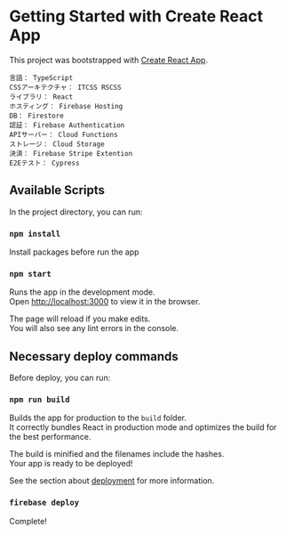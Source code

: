 # Getting Started with Create React App

This project was bootstrapped with [Create React App](https://github.com/facebook/create-react-app).

```
言語： TypeScript
CSSアーキテクチャ： ITCSS RSCSS
ライブラリ： React
ホスティング： Firebase Hosting
DB： Firestore
認証： Firebase Authentication
APIサーバー： Cloud Functions
ストレージ： Cloud Storage
決済： Firebase Stripe Extention
E2Eテスト： Cypress
```

## Available Scripts

In the project directory, you can run:

### `npm install`

Install packages before run the app

### `npm start`

Runs the app in the development mode.\
Open [http://localhost:3000](http://localhost:3000) to view it in the browser.

The page will reload if you make edits.\
You will also see any lint errors in the console.

## Necessary deploy commands

Before deploy, you can run:

### `npm run build`

Builds the app for production to the `build` folder.\
It correctly bundles React in production mode and optimizes the build for the best performance.

The build is minified and the filenames include the hashes.\
Your app is ready to be deployed!

See the section about [deployment](https://facebook.github.io/create-react-app/docs/deployment) for more information.

### `firebase deploy`

Complete!
